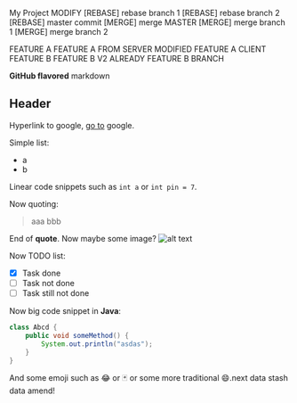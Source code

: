 My Project
MODIFY
[REBASE] rebase branch 1
[REBASE] rebase branch 2
[REBASE] master commit
[MERGE] merge MASTER
[MERGE] merge branch 1
[MERGE] merge branch 2

FEATURE A
FEATURE A FROM SERVER
MODIFIED FEATURE A CLIENT
FEATURE B
FEATURE B V2
ALREADY FEATURE B BRANCH

**GitHub flavored** markdown

## Header

Hyperlink to google, [go to](https://google.com) google.

Simple list:
* a
* b

Linear code snippets such as `int a` or `int pin = 7`.

Now quoting:
> aaa
> bbb

End of **quote**. Now maybe some image?
![alt text](https://www.cerestial.pl/wp-content/uploads/2020/02/photo-1525942095782-ff1f7fae6332-1140x1425.jpg)

Now TODO list:
- [X] Task done
- [ ] Task not done
- [ ] Task still not done

Now big code snippet in **Java**:
```java
class Abcd {
    public void someMethod() {
        System.out.println("asdas");
    }
}
```

And some emoji such as :joy: or :black_joker: or some more traditional :smile:.next data
stash data
amend!
